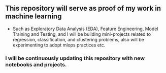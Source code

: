 ## This repository will serve as proof of my work in machine learning

 * Such as Exploratory Data Analysis (EDA), Feature Engineering, Model Training and Testing, and I will be building mini-projects related to regression, classification, and clustering problems, also will be experimenting to adopt mlops practices etc.


 ###  I will be continuously updating this repository with new notebooks and projects.
